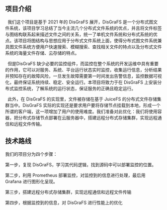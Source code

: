## 项目介绍

&nbsp;&nbsp;我们这个项目是基于 2021 年的 DisGraFS 展开，DisGraFS 是一个分布式图文件系统，该项目学习总结了当今主流几个分布式文件系统的优点，并且将文件标签与图结构联系起来描述文件之间的关系，统一了单机文件系统和分布式系统的优点。该项目将图结构与思想应用于分布式文件系统上面，使得分布式图文件系统兼具图文件系统方便用户快速搜索、模糊搜索、查找相关文件的特点以及分布式文件系统的海量文件存储、云存储的特点。

&nbsp;&nbsp;但是DisGraFS 缺少必要的监控组件，而监控在整个系统的开发运维中具有重要的作用，它可以对服务、系统、平台运行状态实时监控，收集运行信息，分析结果并预知存在的故障风险，一旦发生故障需要第一时间发出告警信息，监控数据可视化，最终保证系统持续、稳定、安全运行。本项目将致力于在 DisGraFS 上安装分布式监控系统，了解系统的运行状态，保证服务的正确且稳定运行。

&nbsp;&nbsp;此外，在 DisGraFS 的实现里，文件被存储在基于 JuiceFS 的分布式文件存储集群当中。DisGraFS 实际的实现还是要求用户要将存储节点挂载到本地，形成一个所谓的客户端，这一项增加了用户的使用难度。我们准备对此优化：我们将使用容器，把分布式存储节点部署在云服务器中，搭建远程分布式存储集群，实现远程通信和远程文件传输。

## 技术路线

我们的项目分为四个步骤：

第一步，复现 DisGraFS，学习其代码逻辑，找到源码中可以部署监控的位置。

第二步，利用 Prometheus 部署监控，对监控到的信息进行处理，最后用 Grafana 进行图形化呈现。

第三步，搭建远程分布式存储集群，实现远程通信和远程文件传输

第四步，根据监控到的信息，对 DisGraFS 进行性能上的优化
